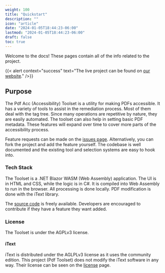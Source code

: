 ```yaml
---
weight: 100
title: "Quickstart"
description: ""
icon: "article"
date: "2024-01-05T18:44:23-06:00"
lastmod: "2024-01-05T18:44:23-06:00"
draft: false
toc: true
---
```


Welcome to the docs! These pages contain all of the info related to the project.

{{< alert context="success" text="The live project can be found on [our website](https://pdf-accessibility.tools)." />}}

## Purpose

The Pdf Acc (Accessibility) Toolset is a utility for making PDFs accessible. It has a variety of tools to assist in the remediation process. Most of them deal with the tag tree. Since many operations are repetitive by nature, they are easily automated. The toolset can also help in setting basic PDF metadata. These features will expand over time to cover more parts of the accessibility process.

Feature requests can be made on the [issues page](https://github.com/amytho/pdf-acc-toolset). Alternatively, you can fork the project and add the feature yourself. The codebase is well documented and the existing tool and selection systems are easy to hook into.

### Tech Stack

The Toolset is a .NET Blazor WASM (Web Assembly) application. The UI is in HTML and CSS, while the logic is in C#. It is compiled into Web Assembly to run in the browser. All processing is done locally. PDF modification is done with the iText library.

The [source code](https://github.com/aMytho/Pdf-Acc-Toolset) is freely available. Developers are encouraged to contribute if they have a feature they want added.

### License

The Toolset is under the AGPLv3 license.

#### iText

iText is distributed under the AGLPLv3 license as it uses the community edition. This project (Pdf Toolset) does not modify the iText software in any way. Their license can be seen on the [license](https://itextpdf.com/how-buy/legal/agpl-gnu-affero-general-public-license) page.
